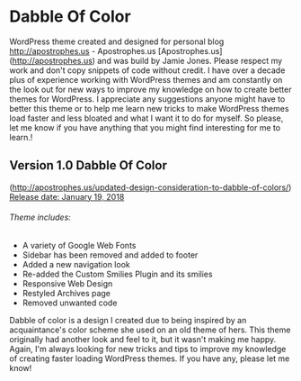 # Dabble Of Color

WordPress theme created and designed for personal blog http://apostrophes.us - Apostrophes.us [Apostrophes.us] (http://apostrophes.us) and was build by Jamie Jones. Please respect my work and don't copy snippets of code without credit. I have over a decade plus of experience working with WordPress themes and am constantly on the look out for new ways to improve my knowledge on how to create better themes for WordPress. I appreciate any suggestions anyone might have to better this theme or to help me learn new tricks to make WordPress themes load faster and less bloated and what I want it to do for myself. So please, let me know if you have anything that you might find interesting for me to learn.!

## Version 1.0 Dabble Of Color

(http://apostrophes.us/updated-design-consideration-to-dabble-of-colors/) [Release date: January 19, 2018](http://apostrophes.us/) 

###### Theme includes:

* A variety of Google Web Fonts
* Sidebar has been removed and added to footer
* Added a new navigation look
* Re-added the Custom Smilies Plugin and its smilies
* Responsive Web Design 
* Restyled Archives page
* Removed unwanted code

Dabble of color is a design I created due to being inspired by an acquaintance's color scheme she used on an old theme of hers. This theme originally had another look and feel to it, but it wasn't making me happy. Again, I'm always looking for new tricks and tips to improve my knowledge of creating faster loading WordPress themes. If you have any, please let me know!
